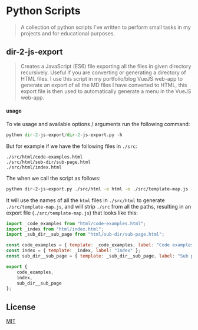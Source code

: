 Python Scripts
==============

> A collection of python scripts I've written to perform small tasks in my projects and for educational purposes.

dir-2-js-export
---------------

> Creates a JavaScript (ES6) file exporting all the files in given directory recursively. Useful if you are converting or generating a directory of HTML files.
> I use this script in my portfolio/blog VueJS web-app to generate an export of all the MD files I have converted to HTML, this export file is then used to automatically generate a menu in the VueJS web-app.

#### usage

To vie usage and available options / arguments run the following command: 

```python
python dir-2-js-export/dir-2-js-export.py -h
```

But for example if we have the following files in `./src`:

```
./src/html/code-examples.html
./src/html/sub-dir/sub-page.html
./src/html/index.html
```
 
The when we call the script as follows:

```bash
python dir-2-js-export.py ./src/html -e html -o ./src/template-map.js -r ./src
```

It will use the names of all the `html` files in `./src/html` to generate `./src/template-map.js`, and will strip `./src` from all the paths, resulting in an export file (`./src/template-map.js`) that looks like this:

```js
import _code_examples from "html/code-examples.html";
import _index from "html/index.html";
import _sub_dir__sub_page from "html/sub-dir/sub-page.html";

const code_examples = { template: _code_examples, label: "Code examples" };
const index = { template: _index, label: "Index" };
const sub_dir__sub_page = { template: _sub_dir__sub_page, label: "Sub page" };

export {
    code_examples,
    index,
    sub_dir__sub_page
};

```

License
-------

[MIT](https://github.com/neilrussell6/vuejs-markdown-live-reload/blob/master/LICENSE)
